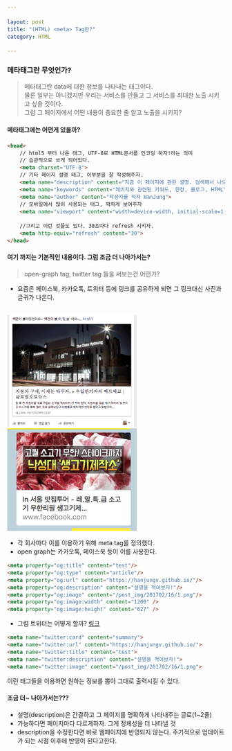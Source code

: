 ```yaml
---

layout: post
title: "(HTML) <meta> Tag란?"
category: HTML

---
```


### 메타태그란 무엇인가?
> 메타태그란 data에 대한 정보를 나타내는 태그이다.<br/>
물론 일부는 아니겠지만 우리는 서비스를 만들고 그 서비스를 최대한 노출 시키고 싶을 것이다.
<br/>그럼 그 페이지에서 어떤 내용이 중요한 줄 알고 노출을 시키지?

#### 메타태그에는 어떤게 있을까?

```html
<head>
    // html5 부터 나온 태그, UTF-8로 HTML문서를 인코딩 하자!라는 의미
    // 습관적으로 쓰게 되어있다.
    <meta charset="UTF-8">
    // 기타 페이지 설명 태그, 이부분을 잘 작성해주자.
    <meta name="description" content="지금 이 페이지에 관한 설명. 검색해서 나오는 설명에 해당하는 부분">
    <meta name="keywords" content="페이지와 관련된 키워드, 한정, 블로그, HTML">
    <meta name="author" content="작성자를 적자 HanJung">
    // 모바일에서 많이 사용되는 태그, 꽉차게 보여주자
    <meta name="viewport" content="width=device-width, initial-scale=1.0">

    //그리고 이런 것들도 있다. 30초마다 refresh 시키자.
    <meta http-equiv="refresh" content="30">
</head>
```

#### 여기 까지는 기본적인 내용이다. 그럼 조금 더 나아가서는?
> open-graph tag, twitter tag 들을 써보는건 어떤가?

* 요즘은 페이스북, 카카오톡, 트위터 등에 링크를 공유하게 되면 그 링크대신 사진과 글귀가 나온다. <br/><br/>
<img src = '/post_img/201702/16/1.png' width='300'/>
<img src = '/post_img/201702/16/2.png' width='300'/><br/>

* 각 회사마다 이를 이용하기 위해 meta tag를 정의했다.
* open graph는 카카오톡, 페이스북 등이 이를 사용한다.

```html
<meta property="og:title" content="test"/>
<meta property="og:type" content="article"/>
<meta property="og:url" content="https://hanjungv.github.io/"/>
<meta property="og:description" content="설명을 적어보자!"/>
<meta property="og:image" content="/post_img/201702/16/1.png"/>
<meta property="og:image:width" content="1200" />
<meta property="og:image:height" content="627" />
```

* 그럼 트위터는 어떻게 할까? [링크](https://dev.twitter.com/cards/markup)

```html
<meta name="twitter:card" content="summary">
<meta name="twitter:url" content="https://hanjungv.github.io/">
<meta name="twitter:title" content="test">
<meta name="twitter:description" content="설명을 적어보자!">
<meta name="twitter:image" content="/post_img/201702/16/1.png">
```
이런 태그들을 이용하면 원하는 정보를 뽑아 그대로 출력시킬 수 있다.


#### 조금 더~ 나아가서는???
* 설명(description)은 간결하고 그 페이지를 명확하게 나타내주는 글로(1~2줄)
* 가능하다면 페이지마다 다르게하자. 그게 정체성을 더 나타낼 것
* description을 수정한다면 바로 웹페이지에 반영되지 않는다. 주기적으로 업데이트가 되는 시점 이후에 반영이 된다고한다.

 <br/><br/>
